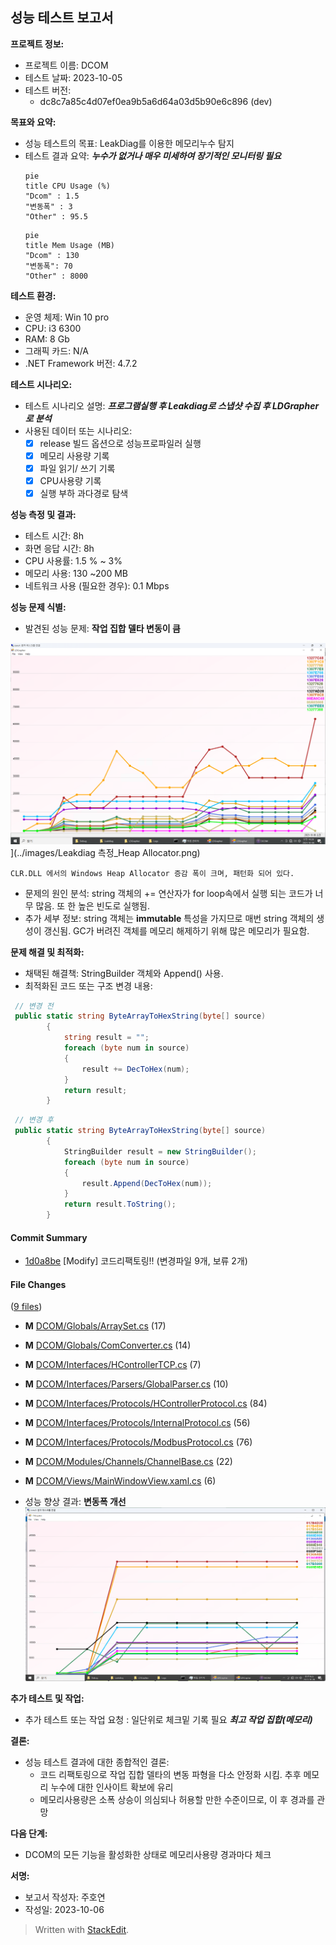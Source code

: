 
##   성능 테스트 보고서
    
      
**프로젝트 정보:**  
    
-   프로젝트 이름: DCOM
-   테스트 날짜: 2023-10-05
-   테스트 버전:
	- dc8c7a85c4d07ef0ea9b5a6d64a03d5b90e6c896 (dev)
    
      
  **목표와 요약:**  
    
-   성능 테스트의 목표: LeakDiag를 이용한 메모리누수 탐지 
-   테스트 결과 요약: ***누수가 없거나 매우 미세하여 장기적인 모니터링 필요***
    ```mermaid 
    pie
    title CPU Usage (%)
    "Dcom" : 1.5
    "변동폭" : 3
    "Other" : 95.5
    ```
    ```mermaid 
    pie
    title Mem Usage (MB)
    "Dcom" : 130
    "변동폭": 70
    "Other" : 8000
    ```
    
      
**테스트 환경:**  
    
-   운영 체제: Win 10 pro
-   CPU: i3 6300
-   RAM: 8 Gb
-   그래픽 카드: N/A
-   .NET Framework 버전: 4.7.2    
      
**테스트 시나리오:**  
    
-   테스트 시나리오 설명:  ***프로그램실행 후 Leakdiag로 스냅샷 수집 후 LDGrapher로 분석***
-   사용된 데이터 또는 시나리오:
	- [x] release 빌드 옵션으로 성능프로파일러 실행
	- [x] 메모리 사용량 기록
	- [x] 파일 읽기/ 쓰기 기록
	- [x] CPU사용량 기록
	- [x] 실행 부하 과다경로 탐색

**성능 측정 및 결과:**
-   테스트 시간: 8h
-   화면 응답 시간: 8h
-   CPU 사용률: 1.5 % ~ 3%
-   메모리 사용: 130 ~200 MB
-   네트워크 사용 (필요한 경우): 0.1 Mbps
      
**성능 문제 식별:**  
    
-   발견된 성능 문제:  **작업 집합 델타 변동이 큼**

![Leakdiag 측정_Heap Allocator.png](../images/Leakdiag_측정_HeapAllocator.png)](../images/Leakdiag 측정_Heap Allocator.png)

	CLR.DLL 에서의 Windows Heap Allocator 증감 폭이 크며, 패턴화 되어 있다.
	
-   문제의 원인 분석: string 객체의 += 연산자가 for loop속에서 실행 되는 코드가 너무 많음. 또 한 높은 빈도로 실행됨.
-   추가 세부 정보: string 객체는 **immutable** 특성을 가지므로 매번 string 객체의 생성이 갱신됨. GC가 버려진 객체를 메모리 해제하기 위해 많은 메모리가 필요함.
      
**문제 해결 및 최적화:**  
    
-   채택된 해결책: StringBuilder 객체와 Append() 사용.
-   최적화된 코드 또는 구조 변경 내용:


```csharp : ComConverter.cs
 // 변경 전
 public static string ByteArrayToHexString(byte[] source)
        {
            string result = "";
            foreach (byte num in source)
            {
                result += DecToHex(num);
            }
            return result;
        }
```

```csharp : ComConverter.cs
 // 변경 후
 public static string ByteArrayToHexString(byte[] source)
        {
            StringBuilder result = new StringBuilder();
            foreach (byte num in source)
            {
                result.Append(DecToHex(num));
            }
            return result.ToString();
        }
```

#### Commit Summary

-   [1d0a8be](https://github.com/HANLAIMS/RD136-SW-DCOM/pull/60/commits/1d0a8be305d51f45ef5bddcdd00e21baeda32972)  [Modify] 코드리팩토링!! (변경파일 9개, 보류 2개)

#### File Changes

([9 files](https://github.com/HANLAIMS/RD136-SW-DCOM/pull/60/files))

-   **M**  [DCOM/Globals/ArraySet.cs](https://github.com/HANLAIMS/RD136-SW-DCOM/pull/60/files#diff-54c19923e6003ed40f649817bc6b202e21544cf35f32c2b14c94dee989fc6efb)  (17)
-   **M**  [DCOM/Globals/ComConverter.cs](https://github.com/HANLAIMS/RD136-SW-DCOM/pull/60/files#diff-b4439981469498748beb647e1dcb17b678b02d299e34c0e8cc5b67ecf98b911d)  (14)
-   **M**  [DCOM/Interfaces/HControllerTCP.cs](https://github.com/HANLAIMS/RD136-SW-DCOM/pull/60/files#diff-014bfcbfe7b2cfb889c31e61cd8552c81f817df91248169bf2bfc94e4c781842)  (7)
-   **M**  [DCOM/Interfaces/Parsers/GlobalParser.cs](https://github.com/HANLAIMS/RD136-SW-DCOM/pull/60/files#diff-cc7e6beb126244ccd6373b59712b73ce95d785abc8d81ca3dc889c77d076c86a)  (10)
-   **M**  [DCOM/Interfaces/Protocols/HControllerProtocol.cs](https://github.com/HANLAIMS/RD136-SW-DCOM/pull/60/files#diff-caa2c0402cf17c4827e3e0811e4765031fbe3a6b84b5b719de5a3ca79c4e8cec)  (84)
-   **M**  [DCOM/Interfaces/Protocols/InternalProtocol.cs](https://github.com/HANLAIMS/RD136-SW-DCOM/pull/60/files#diff-49ec0568ff58065bfd66e140c0f7877190cec61bac727740b4f44bd5360d4a11)  (56)
-   **M**  [DCOM/Interfaces/Protocols/ModbusProtocol.cs](https://github.com/HANLAIMS/RD136-SW-DCOM/pull/60/files#diff-b9780439b6c5e3bcfe4657c1c15a2aa9eedad9bff97a034e36adbccecada1b9e)  (76)
-   **M**  [DCOM/Modules/Channels/ChannelBase.cs](https://github.com/HANLAIMS/RD136-SW-DCOM/pull/60/files#diff-d62099d9e2c598ea693ee60007e323978d92d4a8ac7e3b135ef99831848ef760)  (22)
-   **M**  [DCOM/Views/MainWindowView.xaml.cs](https://github.com/HANLAIMS/RD136-SW-DCOM/pull/60/files#diff-a3103d9d50614b6182ddda9e7b2c00d4b1382c44ac038a1f2329fbb8f38e2554)  (6)

-   성능 향상 결과: **변동폭 개선**
![Leakdiag 측정_조치후.png](../images/Leakdiag_측정_조치후.png)
      
**추가 테스트 및 작업:**  
    
-   추가 테스트 또는 작업 요청 : 일단위로 체크밑 기록 필요 ***최고 작업 집합(메모리)***
      
**결론:**  
    
-   성능 테스트 결과에 대한 종합적인 결론: 
	-  코드 리팩토링으로 작업 집합 델타의 변동 파형을 다소 안정화 시킴. 추후 메모리 누수에 대한 인사이트 확보에 유리
	- 메모리사용량은 소폭 상승이 의심되나 허용할 만한 수준이므로, 이 후 경과를 관망 
      
**다음 단계:**  
    
-   DCOM의 모든 기능을 활성화한 상태로 메모리사용량 경과마다 체크
      
**서명:**  

-   보고서 작성자: 주호연
-   작성일: 2023-10-06

> Written with [StackEdit](https://stackedit.io/).
